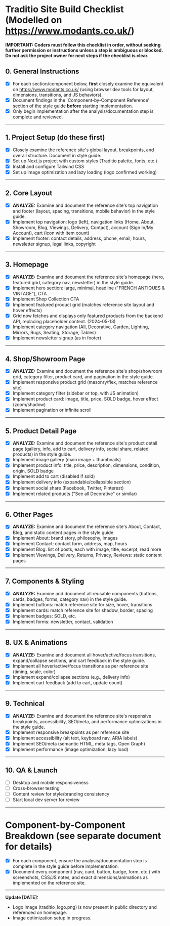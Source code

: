 # Traditio Site Build Checklist (Modelled on https://www.modants.co.uk/)

**IMPORTANT: Coders must follow this checklist in order, without seeking further permission or instructions unless a step is ambiguous or blocked. Do not ask the project owner for next steps if the checklist is clear.**

## 0. General Instructions
- [x] For each section/component below, **first** closely examine the equivalent on https://www.modants.co.uk/ (using browser dev tools for layout, dimensions, transitions, and JS behaviors).
- [x] Document findings in the 'Component-by-Component Reference' section of the style guide **before** starting implementation.
- [x] Only begin implementation after the analysis/documentation step is complete and reviewed.

---

## 1. Project Setup (do these first)
- [x] Closely examine the reference site's global layout, breakpoints, and overall structure. Document in style guide.
- [x] Set up Next.js project with custom styles (Traditio palette, fonts, etc.)
- [x] Install and configure Tailwind CSS
- [x] Set up image optimization and lazy loading (logo confirmed working)

---

## 2. Core Layout
- [x] **ANALYZE:** Examine and document the reference site's top navigation and footer (layout, spacing, transitions, mobile behavior) in the style guide.
- [x] Implement top navigation: logo (left), navigation links (Home, About, Showroom, Blog, Viewings, Delivery, Contact), account (Sign In/My Account), cart (icon with item count)
- [x] Implement footer: contact details, address, phone, email, hours, newsletter signup, legal links, copyright

---

## 3. Homepage
- [x] **ANALYZE:** Examine and document the reference site's homepage (hero, featured grid, category nav, newsletter) in the style guide.
- [x] Implement hero section: large, minimal, headline ("FRENCH ANTIQUES & VINTAGE"), CTA
- [x] Implement Shop Collection CTA
- [x] Implement featured product grid (matches reference site layout and hover effects)
- [x] Grid now fetches and displays only featured products from the backend API, replacing placeholder content. (2024-05-13)
- [x] Implement category navigation (All, Decorative, Garden, Lighting, Mirrors, Rugs, Seating, Storage, Tables)
- [x] Implement newsletter signup (as in footer)

---

## 4. Shop/Showroom Page
- [x] **ANALYZE:** Examine and document the reference site's shop/showroom grid, category filter, product card, and pagination in the style guide.
- [x] Implement responsive product grid (masonry/flex, matches reference site)
- [x] Implement category filter (sidebar or top, with JS animation)
- [x] Implement product card: image, title, price, SOLD badge, hover effect (zoom/shadow)
- [x] Implement pagination or infinite scroll

---

## 5. Product Detail Page
- [x] **ANALYZE:** Examine and document the reference site's product detail page (gallery, info, add to cart, delivery info, social share, related products) in the style guide.
- [x] Implement image gallery (main image + thumbnails)
- [x] Implement product info: title, price, description, dimensions, condition, origin, SOLD badge
- [x] Implement add to cart (disabled if sold)
- [x] Implement delivery info (expandable/collapsible section)
- [x] Implement social share (Facebook, Twitter, Pinterest)
- [x] Implement related products ("See all Decorative" or similar)

---

## 6. Other Pages
- [x] **ANALYZE:** Examine and document the reference site's About, Contact, Blog, and static content pages in the style guide.
- [x] Implement About: brand story, philosophy, images
- [x] Implement Contact: contact form, address, map, hours
- [x] Implement Blog: list of posts, each with image, title, excerpt, read more
- [x] Implement Viewings, Delivery, Returns, Privacy, Reviews: static content pages

---

## 7. Components & Styling
- [x] **ANALYZE:** Examine and document all reusable components (buttons, cards, badges, forms, category nav) in the style guide.
- [x] Implement buttons: match reference site for size, hover, transitions
- [x] Implement cards: match reference site for shadow, border, spacing
- [x] Implement badges: SOLD, etc.
- [x] Implement forms: newsletter, contact, validation

---

## 8. UX & Animations
- [x] **ANALYZE:** Examine and document all hover/active/focus transitions, expand/collapse sections, and cart feedback in the style guide.
- [x] Implement all hover/active/focus transitions as per reference site (timing, scale, color)
- [x] Implement expand/collapse sections (e.g., delivery info)
- [x] Implement cart feedback (add to cart, update count)

---

## 9. Technical
- [x] **ANALYZE:** Examine and document the reference site's responsive breakpoints, accessibility, SEO/meta, and performance optimizations in the style guide.
- [x] Implement responsive breakpoints as per reference site
- [x] Implement accessibility (alt text, keyboard nav, ARIA labels)
- [x] Implement SEO/meta (semantic HTML, meta tags, Open Graph)
- [x] Implement performance (image optimization, lazy load)

---

## 10. QA & Launch
- [ ] Desktop and mobile responsiveness
- [ ] Cross-browser testing
- [ ] Content review for style/branding consistency
- [ ] Start local dev server for review

---

# Component-by-Component Breakdown (see separate document for details)
- [x] For each component, ensure the analysis/documentation step is complete in the style guide before implementation.
- [x] Document every component (nav, card, button, badge, form, etc.) with screenshots, CSS/JS notes, and exact dimensions/animations as implemented on the reference site.

---

**Update [DATE]:**
- Logo image (traditio_logo.png) is now present in public directory and referenced on homepage.
- Image optimization setup in progress. 